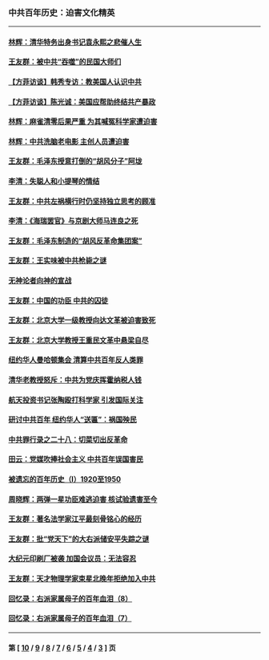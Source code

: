 ### 中共百年历史：迫害文化精英
---
#### [林辉：清华特务出身书记袁永熙之悲催人生](../../pages/nf1176111/n13997413.md?05270430) 
#### [王友群：被中共“吞噬”的民国大师们](../../pages/nf1176111/n13942620.md?05270430) 
#### [【方菲访谈】韩秀专访：教美国人认识中共](../../pages/nf1176111/n13821310.md?05270430) 
#### [【方菲访谈】陈光诚：美国应帮助终结共产暴政](../../pages/nf1176111/n13759521.md?05270430) 
#### [林辉：麻雀清零后果严重 为其喊冤科学家遭迫害](../../pages/nf1176111/n13746900.md?05270430) 
#### [林辉：中共洗脑老电影 主创人员遭迫害](../../pages/nf1176111/n13699437.md?05270430) 
#### [王友群：毛泽东授意打倒的“胡风分子”阿垅](../../pages/nf1176111/n13592541.md?05270430) 
#### [李清：失聪人和小提琴的情结](../../pages/nf1176111/n13459280.md?05270430) 
#### [王友群：中共左祸横行时仍坚持独立思考的顾准](../../pages/nf1176111/n13444722.md?05270430) 
#### [李清：《海瑞罢官》与京剧大师马连良之死](../../pages/nf1176111/n13412316.md?05270430) 
#### [王友群：毛泽东制造的“胡风反革命集团案”](../../pages/nf1176111/n13324909.md?05270430) 
#### [王友群：王实味被中共枪毙之谜](../../pages/nf1176111/n13307502.md?05270430) 
#### [无神论者向神的宣战](../../pages/nf1176111/n13281535.md?05270430) 
#### [王友群：中国的功臣 中共的囚徒](../../pages/nf1176111/n13291790.md?05270430) 
#### [王友群：北京大学一级教授向达文革被迫害致死](../../pages/nf1176111/n13150966.md?05270430) 
#### [王友群：北京大学教授王重民文革中悬梁自尽](../../pages/nf1176111/n13084645.md?05270430) 
#### [纽约华人曼哈顿集会 清算中共百年反人类罪](../../pages/nf1176111/n13084157.md?05270430) 
#### [清华老教授怒斥：中共为党庆挥霍纳税人钱](../../pages/nf1176111/n13071430.md?05270430) 
#### [航天投资书记张陶殴打科学家 引发国际关注](../../pages/nf1176111/n13069132.md?05270430) 
#### [研讨中共百年 纽约华人“送匾”：祸国殃民](../../pages/nf1176111/n13057367.md?05270430) 
#### [中共罪行录之二十八：切菜切出反革命](../../pages/nf1176111/n13030600.md?05270430) 
#### [田云：党媒吹捧社会主义 中共百年误国害民](../../pages/nf1176111/n13006682.md?05270430) 
#### [被遗忘的百年历史（I）1920至1950](../../pages/nf1176111/n12986411.md?05270430) 
#### [周晓辉：两弹一星功臣难逃迫害 核试验遗害至今](../../pages/nf1176111/n12974997.md?05270430) 
#### [王友群：著名法学家江平最刻骨铭心的经历](../../pages/nf1176111/n12970787.md?05270430) 
#### [王友群：批“党天下”的大右派储安平失踪之谜](../../pages/nf1176111/n12954229.md?05270430) 
#### [大纪元印刷厂被袭 加国会议员：无法容忍](../../pages/nf1176111/n12883028.md?05270430) 
#### [王友群：天才物理学家束星北晚年拒绝加入中共](../../pages/nf1176111/n12792913.md?05270430) 
#### [回忆录：右派家属母子的百年血泪（8）](../../pages/nf1176111/n12706196.md?05270430) 
#### [回忆录：右派家属母子的百年血泪（7）](../../pages/nf1176111/n12706191.md?05270430) 

---
#### 第 [ [10](./10.md?05270430) / [9](./9.md?05270430) / [8](./8.md?05270430) / [7](./7.md?05270430) / [6](./6.md?05270430) / [5](./5.md?05270430) / [4](./4.md?05270430) / [3](./3.md?05270430) ] 页
